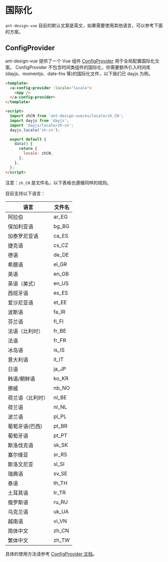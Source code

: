 # 国际化

`ant-design-vue` 目前的默认文案是英文，如果需要使用其他语言，可以参考下面的方案。

##

## ConfigProvider

ant-design-vue 提供了一个 Vue 组件 [ConfigProvider](/components/config-provider-cn) 用于全局配置国际化文案。 ConfigProvider 不包含时间类组件的国际化，你需要额外引入时间库(dayjs、momentjs、date-fns 等)的国际化文件，以下我们已 dayjs 为例。

```html
<template>
  <a-config-provider :locale="locale">
    <App />
  </a-config-provider>
</template>

<script>
  import zhCN from 'ant-design-vue/es/locale/zh_CN';
  import dayjs from 'dayjs';
  import 'dayjs/locale/zh-cn';
  dayjs.locale('zh-cn');

  export default {
    data() {
      return {
        locale: zhCN,
      };
    },
  };
</script>
```

注意：`zh_CN` 是文件名，以下表格也遵循同样的规则。

目前支持以下语言：

| 语言             | 文件名 |
| ---------------- | ------ |
| 阿拉伯           | ar_EG  |
| 保加利亚语       | bg_BG  |
| 加泰罗尼亚语     | ca_ES  |
| 捷克语           | cs_CZ  |
| 德语             | de_DE  |
| 希腊语           | el_GR  |
| 英语             | en_GB  |
| 英语（美式）     | en_US  |
| 西班牙语         | es_ES  |
| 爱沙尼亚语       | et_EE  |
| 波斯语           | fa_IR  |
| 芬兰语           | fi_FI  |
| 法语（比利时）   | fr_BE  |
| 法语             | fr_FR  |
| 冰岛语           | is_IS  |
| 意大利语         | it_IT  |
| 日语             | ja_JP  |
| 韩语/朝鲜语      | ko_KR  |
| 挪威             | nb_NO  |
| 荷兰语（比利时） | nl_BE  |
| 荷兰语           | nl_NL  |
| 波兰语           | pl_PL  |
| 葡萄牙语(巴西)   | pt_BR  |
| 葡萄牙语         | pt_PT  |
| 斯洛伐克语       | sk_SK  |
| 塞尔维亚         | sr_RS  |
| 斯洛文尼亚       | sl_SI  |
| 瑞典语           | sv_SE  |
| 泰语             | th_TH  |
| 土耳其语         | tr_TR  |
| 俄罗斯语         | ru_RU  |
| 乌克兰语         | uk_UA  |
| 越南语           | vi_VN  |
| 简体中文         | zh_CN  |
| 繁体中文         | zh_TW  |

具体的使用方法请参考 [ConfigProvider 文档](/components/config-provider-cn)。
